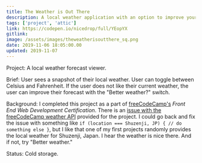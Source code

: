 ```yaml
---
title: The Weather is Out There
description: A local weather application with an option to improve your forecast
tags: ['project', 'attic']
link: https://codepen.io/nicedrop/full/YEopYX
gitlink:
image: /assets/images/theweatherisoutthere_sq.png
date: 2019-11-06 18:05:00.00
updated: 2019-11-07
---
```


Project: A local weather forecast viewer.

Brief: User sees a snapshot of their local weather. User can toggle between Celsius and Fahrenheit. If the user does not like their current weather, the user can improve their forecast with the "Better weather?" switch.

Background: I completed this project as a part of [freeCodeCamp's](https://www.freecodecamp.org 'freeCodeCamp website') _Front End Web Development Certification_. There is an [issue with the freeCodeCamp weather API](https://www.freecodecamp.org/forum/t/weather-challenge-url-functioning-randomly/184650/2 'freeCodeCamp Forum post on weather API issue') provided for the project. I could go back and fix the issue with something like `if (location === Shuzenji, JP) { // do something else }`, but I like that one of my first projects randomly provides the local weather for Shuzenji, Japan. I hear the weather is nice there. And if not, try "Better weather."

Status: Cold storage.
